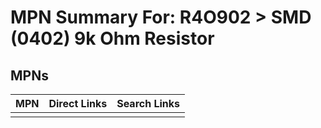



# MPN Summary For: R4O902 > SMD (0402) 9k Ohm Resistor

## MPNs
  

|MPN|Direct Links|Search Links|
| :--- | :--- | :--- |
||||
